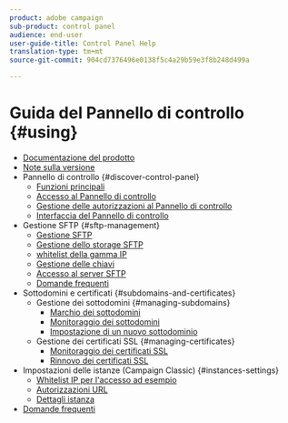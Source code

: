 ```yaml
---
product: adobe campaign
sub-product: control panel
audience: end-user
user-guide-title: Control Panel Help
translation-type: tm+mt
source-git-commit: 904cd7376496e0138f5c4a29b59e3f8b248d499a

---
```



# Guida del Pannello di controllo {#using}

+ [Documentazione del prodotto](control-panel-home.md)
+ [Note sulla versione](release-notes.md)
+ Pannello di controllo {#discover-control-panel}
   + [Funzioni principali](discover/using/key-features.md)
   + [Accesso al Pannello di controllo](discover/using/accessing-control-panel.md)
   + [Gestione delle autorizzazioni al Pannello di controllo](discover/using/managing-permissions.md)
   + [Interfaccia del Pannello di controllo](discover/using/discovering-the-interface.md)
+ Gestione SFTP {#sftp-management}
   + [Gestione SFTP](sftp/using/about-sftp-management.md)
   + [Gestione dello storage SFTP](sftp/using/sftp-storage-management.md)
   + [whitelist della gamma IP](sftp/using/ip-range-whitelisting.md)
   + [Gestione delle chiavi](sftp/using/key-management.md)
   + [Accesso al server SFTP](sftp/using/logging-into-sftp-server.md)
   + [Domande frequenti](sftp/using/common-questions.md)
+ Sottodomini e certificati {#subdomains-and-certificates}
   + Gestione dei sottodomini {#managing-subdomains}
      + [Marchio dei sottodomini](subdomains-certificates/using/subdomains-branding.md)
      + [Monitoraggio dei sottodomini](subdomains-certificates/using/monitoring-subdomains.md)
      + [Impostazione di un nuovo sottodominio](subdomains-certificates/using/setting-up-new-subdomain.md)
   + Gestione dei certificati SSL {#managing-certificates}
      + [Monitoraggio dei certificati SSL](subdomains-certificates/using/monitoring-ssl-certificates.md)
      + [Rinnovo dei certificati SSL](subdomains-certificates/using/renewing-subdomain-certificate.md)
+ Impostazioni delle istanze (Campaign Classic) {#instances-settings}
   + [Whitelist IP per l&#39;accesso ad esempio](instances-settings/using/ip-whitelisting-instance-access.md)
   + [Autorizzazioni URL](instances-settings/using/url-permissions.md)
   + [Dettagli istanza](instances-settings/using/instance-details.md)
+ [Domande frequenti](faq.md)
